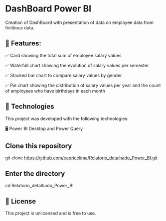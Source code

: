 # DashBoard Power BI
Creation of DashBoard with presentation of data on employee data from fictitious data.

## 📌 Features:

✅ Card showing the total sum of employee salary values

✅ Waterfall chart showing the evolution of salary values ​​per semester

✅ Stacked bar chart to compare salary values ​​by gender

✅ Pie chart showing the distribution of salary values ​​per year and the count of employees who have birthdays in each month


## 🚀 Technologies

This project was developed with the following technologies:

🖥️ Power BI Desktop and Power Query

## Clone this repository

git clone https://github.com/capricelima/Relatorio_detalhado_Power_BI.git

## Enter the directory

cd Relatorio_detalhado_Power_BI

## 📝 License
This project is unlicensed and is free to use.
